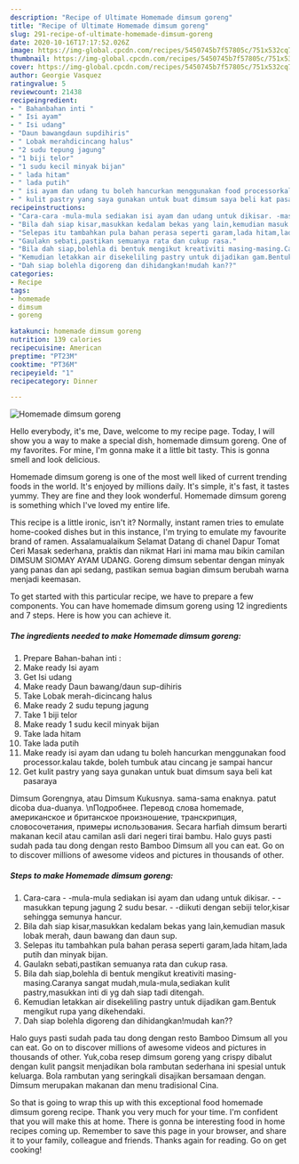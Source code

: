```yaml
---
description: "Recipe of Ultimate Homemade dimsum goreng"
title: "Recipe of Ultimate Homemade dimsum goreng"
slug: 291-recipe-of-ultimate-homemade-dimsum-goreng
date: 2020-10-16T17:17:52.026Z
image: https://img-global.cpcdn.com/recipes/5450745b7f57805c/751x532cq70/homemade-dimsum-goreng-resipi-foto-utama.jpg
thumbnail: https://img-global.cpcdn.com/recipes/5450745b7f57805c/751x532cq70/homemade-dimsum-goreng-resipi-foto-utama.jpg
cover: https://img-global.cpcdn.com/recipes/5450745b7f57805c/751x532cq70/homemade-dimsum-goreng-resipi-foto-utama.jpg
author: Georgie Vasquez
ratingvalue: 5
reviewcount: 21438
recipeingredient:
- " Bahanbahan inti "
- " Isi ayam"
- " Isi udang"
- "Daun bawangdaun supdihiris"
- " Lobak merahdicincang halus"
- "2 sudu tepung jagung"
- "1 biji telor"
- "1 sudu kecil minyak bijan"
- " lada hitam"
- " lada putih"
- " isi ayam dan udang tu boleh hancurkan menggunakan food processorkalau takde boleh tumbuk atau cincang je sampai hancur"
- " kulit pastry yang saya gunakan untuk buat dimsum saya beli kat pasaraya"
recipeinstructions:
- "Cara-cara -mula-mula sediakan isi ayam dan udang untuk dikisar. -masukkan tepung jagung 2 sudu besar. -diikuti dengan sebiji telor,kisar sehingga semunya hancur."
- "Bila dah siap kisar,masukkan kedalam bekas yang lain,kemudian masuk lobak merah, daun bawang dan daun sup."
- "Selepas itu tambahkan pula bahan perasa seperti garam,lada hitam,lada putih dan minyak bijan."
- "Gaulakn sebati,pastikan semuanya rata dan cukup rasa."
- "Bila dah siap,bolehla di bentuk mengikut kreativiti masing-masing.Caranya sangat mudah,mula-mula,sediakan kulit pastry,masukkan inti di yg dah siap tadi ditengah."
- "Kemudian letakkan air disekeliling pastry untuk dijadikan gam.Bentuk mengikut rupa yang dikehendaki."
- "Dah siap bolehla digoreng dan dihidangkan!mudah kan??"
categories:
- Recipe
tags:
- homemade
- dimsum
- goreng

katakunci: homemade dimsum goreng 
nutrition: 139 calories
recipecuisine: American
preptime: "PT23M"
cooktime: "PT36M"
recipeyield: "1"
recipecategory: Dinner

---
```



![Homemade dimsum goreng](https://img-global.cpcdn.com/recipes/5450745b7f57805c/751x532cq70/homemade-dimsum-goreng-resipi-foto-utama.jpg)

Hello everybody, it's me, Dave, welcome to my recipe page. Today, I will show you a way to make a special dish, homemade dimsum goreng. One of my favorites. For mine, I'm gonna make it a little bit tasty. This is gonna smell and look delicious.

Homemade dimsum goreng is one of the most well liked of current trending foods in the world. It's enjoyed by millions daily. It's simple, it's fast, it tastes yummy. They are fine and they look wonderful. Homemade dimsum goreng is something which I've loved my entire life.

This recipe is a little ironic, isn&#39;t it? Normally, instant ramen tries to emulate home-cooked dishes but in this instance, I&#39;m trying to emulate my favourite brand of ramen. Assalamualaikum Selamat Datang di chanel Dapur Tomat Ceri Masak sederhana, praktis dan nikmat Hari ini mama mau bikin camilan DIMSUM SIOMAY AYAM UDANG. Goreng dimsum sebentar dengan minyak yang panas dan api sedang, pastikan semua bagian dimsum berubah warna menjadi keemasan.


To get started with this particular recipe, we have to prepare a few components. You can have homemade dimsum goreng using 12 ingredients and 7 steps. Here is how you can achieve it.

<!--inarticleads1-->

##### The ingredients needed to make Homemade dimsum goreng:

1. Prepare  Bahan-bahan inti :
1. Make ready  Isi ayam
1. Get  Isi udang
1. Make ready Daun bawang/daun sup-dihiris
1. Take  Lobak merah-dicincang halus
1. Make ready 2 sudu tepung jagung
1. Take 1 biji telor
1. Make ready 1 sudu kecil minyak bijan
1. Take  lada hitam
1. Take  lada putih
1. Make ready  isi ayam dan udang tu boleh hancurkan menggunakan food processor.kalau takde, boleh tumbuk atau cincang je sampai hancur
1. Get  kulit pastry yang saya gunakan untuk buat dimsum saya beli kat pasaraya


Dimsum Gorengnya, atau Dimsum Kukusnya. sama-sama enaknya. patut dicoba dua-duanya. \nПодробнее. Перевод слова homemade, американское и британское произношение, транскрипция, словосочетания, примеры использования. Secara harfiah dimsum berarti makanan kecil atau camilan asli dari negeri tirai bambu. Halo guys pasti sudah pada tau dong dengan resto Bamboo Dimsum all you can eat. Go on to discover millions of awesome videos and pictures in thousands of other. 

<!--inarticleads2-->

##### Steps to make Homemade dimsum goreng:

1. Cara-cara - -mula-mula sediakan isi ayam dan udang untuk dikisar. - -masukkan tepung jagung 2 sudu besar. - -diikuti dengan sebiji telor,kisar sehingga semunya hancur.
1. Bila dah siap kisar,masukkan kedalam bekas yang lain,kemudian masuk lobak merah, daun bawang dan daun sup.
1. Selepas itu tambahkan pula bahan perasa seperti garam,lada hitam,lada putih dan minyak bijan.
1. Gaulakn sebati,pastikan semuanya rata dan cukup rasa.
1. Bila dah siap,bolehla di bentuk mengikut kreativiti masing-masing.Caranya sangat mudah,mula-mula,sediakan kulit pastry,masukkan inti di yg dah siap tadi ditengah.
1. Kemudian letakkan air disekeliling pastry untuk dijadikan gam.Bentuk mengikut rupa yang dikehendaki.
1. Dah siap bolehla digoreng dan dihidangkan!mudah kan??


Halo guys pasti sudah pada tau dong dengan resto Bamboo Dimsum all you can eat. Go on to discover millions of awesome videos and pictures in thousands of other. Yuk,coba resep dimsum goreng yang crispy dibalut dengan kulit pangsit menjadikan bola rambutan sederhana ini spesial untuk keluarga. Bola rambutan yang seringkali disajikan bersamaan dengan. Dimsum merupakan makanan dan menu tradisional Cina. 

So that is going to wrap this up with this exceptional food homemade dimsum goreng recipe. Thank you very much for your time. I'm confident that you will make this at home. There is gonna be interesting food in home recipes coming up. Remember to save this page in your browser, and share it to your family, colleague and friends. Thanks again for reading. Go on get cooking!
